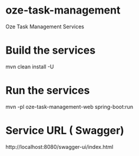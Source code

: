 # oze-task-management
Oze Task Management Services

# Build the services 
mvn clean install -U

# Run the services
mvn -pl oze-task-management-web spring-boot:run

# Service URL ( Swagger)
http://localhost:8080/swagger-ui/index.html

